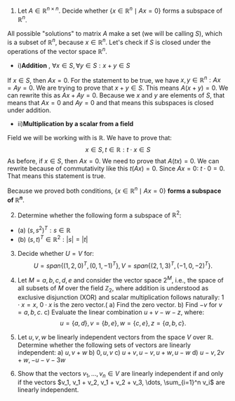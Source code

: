 1. Let $A \in \mathbb{R}^{n \times n}$. Decide whether $\{ x \in \mathbb{R}^n \mid Ax = 0 \}$ forms a subspace of $\mathbb{R}^n$.

All possible "solutions" to matrix $A$ make a set (we will be calling $S$), which is a subset of $\mathbb{R}^n$,  because $x \in \mathbb{R}^n$. 
Let's check if $S$ is closed under the operations of the vector space $\mathbb{R}^n$.  
- i)**Addition** , $\forall x \in S, \forall y \in S: x +y \in S$

If $x \in S$, then $Ax = 0$. For the statement to be true, we have $x,y \in \mathbb{R}^n: Ax = Ay= 0$.  We are trying to prove that $x+y \in S$. This means $A(x+y) = 0$. We can rewrite this as $Ax + Ay = 0$. Because we $x$ and $y$ are elements of $S$, that means that $Ax = 0$ and $Ay = 0$ and that means this subspaces is closed under addition.

- ii)**Multiplication by a scalar from a field** 

Field we will be working with is $\mathbb{R}$. We have to prove that:
$$
x \in S, t \in \mathbb{R}: t\cdot x \in S
$$
As before, if $x\in S$, then $Ax = 0$.
We need to prove that $A(tx) = 0$. We can rewrite because of commutativity like this $t(Ax)=0$. Since $Ax = 0$: $t \cdot 0 = 0$. That means this statement is true.

Because we proved both conditions, $\{ x \in \mathbb{R}^n \mid Ax = 0 \}$ **forms a subspace of $\mathbb{R}^n$**.

2. Determine whether the following form a subspace of $\mathbb{R}^2$:
- (a) ${ (s, s^2)^T : s \in \mathbb{R} }$
- (b) ${ (s, t)^T \in \mathbb{R}^2 : |s| = |t| }$



3. Decide whether $U = V$ for:
$$
U=span\{{(1,2,0)^T,(0,1,−1)^T}\},V=span\{{(2,1,3)^T,(−1,0,−2)^T}\}.
$$
4. Let $M = {a, b, c, d, e}$ and consider the vector space $2^M$, i.e., the space of all subsets of $M$ over the field $\mathbb{Z}_2$, where addition is understood as exclusive disjunction (XOR) and scalar multiplication follows naturally: $1 \cdot x = x$, $0 \cdot x$ is the zero vector.(
a) Find the zero vector.
b) Find $-v$ for $v = {a, b, c}$.
c) Evaluate the linear combination $u + v - w - z$, where:
$$
u = \{a, d\} , v = \{b, e\} , w = \{c, e\} , z = \{a, b, c\}.
$$

5. Let $u, v, w$ be linearly independent vectors from the space $V$ over $\mathbb{R}$. Determine whether the following sets of vectors are linearly independent:
a) ${u, v + w}$
b) ${0, u, v}$
c) ${u + v, u - v, u + w, u - w}$
d) ${u - v, 2v + w, -u - v - 3w}$


6. Show that the vectors $v_1, \dots, v_n \in V$ are linearly independent if and only if the vectors $v_1, v_1 + v_2, v_1 + v_2 + v_3, \dots, \sum_{i=1}^n v_i$ are linearly independent.